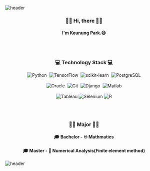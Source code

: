 ![header](https://capsule-render.vercel.app/api?type=Waving&color=BEDAEE&height=200&section=header&text=꾸준,%20성장,%20개발&fontSize=75&fontColor=FFFFFF)

<h3 align="center"> 👋🏻 Hi, there 👋🏻 </h3>
<h4 align="center"> I'm Keunung Park.😃 </h4>
<br>
<br>

<h3 align="center">💻 Technology Stack 💻</h3>
<p align="center">
    <img alt="Python" src ="https://img.shields.io/badge/Python-3776AB.svg?&style=for-the-badge&logo=Python&logoColor=white"/>&nbsp
    <img alt="TensorFlow" src ="https://img.shields.io/badge/TensorFlow-FF6F00.svg?&style=for-the-badge&logo=TensorFlow&logoColor=white"/>&nbsp
    <img alt="scikit-learn" src ="https://img.shields.io/badge/scikit-learn-F7931E.svg?&style=for-the-badge&logo=scikit-learn&logoColor=white"/>&nbsp
    <img alt="PostgreSQL" src ="https://img.shields.io/badge/PostgreSQL-4169E1.svg?&style=for-the-badge&logo=PostgreSQL&logoColor=white"/>  
    <br>
    <br>
    <img alt="Oracle" src ="https://img.shields.io/badge/Oracle-F80000.svg?&style=for-the-badge&logo=Oracle&logoColor=white"/>&nbsp
    <img alt="Git" src ="https://img.shields.io/badge/Git-F05032.svg?&style=for-the-badge&logo=Git&logoColor=white"/>&nbsp
    <img alt="Django" src ="https://img.shields.io/badge/Django-092E20.svg?&style=for-the-badge&logo=Django&logoColor=white"/>&nbsp
    <img alt="Matlab" src ="https://img.shields.io/badge/Matlab-5351.svg?&style=for-the-badge&logo=Matlab&logoColor=white"/>
    <br>
    <br>
    <img alt="Tableau" src ="https://img.shields.io/badge/Tableau-E97627.svg?&style=for-the-badge&logo=Tableau&logoColor=white"/>
    <img alt="Selenium" src ="https://img.shields.io/badge/Selenium-43B02A.svg?&style=for-the-badge&logo=Selenium&logoColor=white"/>
    <img alt="R" src ="https://img.shields.io/badge/R-276DC3.svg?&style=for-the-badge&logo=R&logoColor=white"/>

</p>
<br><br>



<h3 align="center">✍🏻 Major ✍🏻</h3>

#### <p align="center">🎓 Bachelor - ♾️ Mathmatics </p>
#### <p align="center">🎓 Master - 🔢 Numerical Analysis(Finite element method) </p>



<!--
**pgw928/pgw928** is a ✨ _special_ ✨ repository because its `README.md` (this file) appears on your GitHub profile.

Here are some ideas to get you started:

- 🔭 I’m currently working on ...
- 🌱 I’m currently learning ...
- 👯 I’m looking to collaborate on ...
- 🤔 I’m looking for help with ...
- 💬 Ask me about ...
- 📫 How to reach me: ...
- 😄 Pronouns: ...
- ⚡ Fun fact: ...
- https://simpleicons.org/
-->



![header](https://capsule-render.vercel.app/api?type=Waving&color=E7E164&height=200&section=footer)
